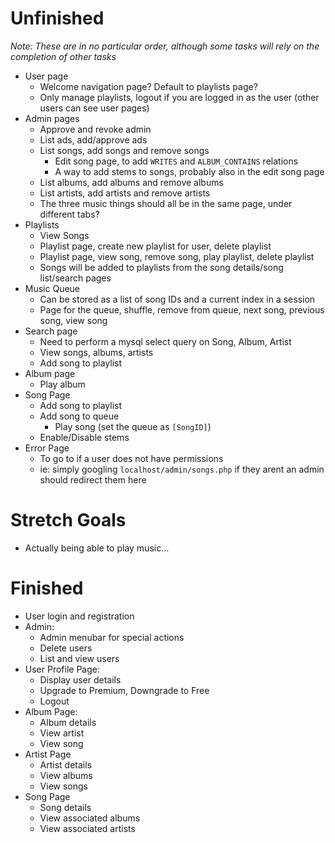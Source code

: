 # Unfinished
*Note: These are in no particular order, although some tasks will rely on the completion of other tasks*
 - User page
    - Welcome navigation page? Default to playlists page?
    - Only manage playlists, logout if you are logged in as the user (other users can see user pages)
 - Admin pages
    - Approve and revoke admin
    - List ads, add/approve ads
    - List songs, add songs and remove songs
        - Edit song page, to add `WRITES` and `ALBUM_CONTAINS` relations
        - A way to add stems to songs, probably also in the edit song page
    - List albums, add albums and remove albums
    - List artists, add artists and remove artists
    - The three music things should all be in the same page, under different tabs?
 - Playlists
    - View Songs
    - Playlist page, create new playlist for user, delete playlist
    - Playlist page, view song, remove song, play playlist, delete playlist
    - Songs will be added to playlists from the song details/song list/search pages
 - Music Queue
    - Can be stored as a list of song IDs and a current index in a session
    - Page for the queue, shuffle, remove from queue, next song, previous song, view song
 - Search page
    - Need to perform a mysql select query on Song, Album, Artist
    - View songs, albums, artists
    - Add song to playlist
 - Album page
    - Play album
 - Song Page
    - Add song to playlist
    - Add song to queue
        - Play song (set the queue as `[SongID]`)
    - Enable/Disable stems
 - Error Page
    - To go to if a user does not have permissions
    - ie: simply googling `localhost/admin/songs.php` if they arent an admin should redirect them here

# Stretch Goals
 - Actually being able to play music...

# Finished
 - User login and registration
 - Admin:
    - Admin menubar for special actions
    - Delete users
    - List and view users
 - User Profile Page:
    - Display user details
    - Upgrade to Premium, Downgrade to Free
    - Logout
 - Album Page:
    - Album details
    - View artist
    - View song
 - Artist Page
    - Artist details
    - View albums
    - View songs
 - Song Page
    - Song details
    - View associated albums
    - View associated artists
